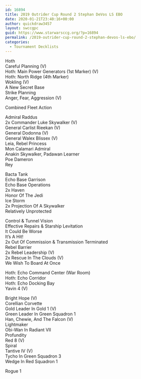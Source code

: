 ```yaml
---
id: 16894
title: 2019 Outrider Cup Round 2 Stephan DeVos LS EBO
date: 2020-01-21T23:40:16+00:00
author: quickdraw3457
layout: swccgpc
guid: https://www.starwarsccg.org/?p=16894
permalink: /2019-outrider-cup-round-2-stephan-devos-ls-ebo/
categories:
  - Tournament Decklists
---
```

Hoth  
Careful Planning (V)  
Hoth: Main Power Generators (1st Marker) (V)  
Hoth: North Ridge (4th Marker)  
Wokling (V)  
A New Secret Base  
Strike Planning  
Anger, Fear, Aggression (V)  
  
Combined Fleet Action  
  
Admiral Raddus  
2x Commander Luke Skywalker (V)  
General Carlist Rieekan (V)  
General Dodonna (V)  
General Walex Blissex (V)  
Leia, Rebel Princess  
Mon Calamari Admiral  
Anakin Skywalker, Padawan Learner  
Poe Dameron  
Rey  
  
Bacta Tank  
Echo Base Garrison  
Echo Base Operations  
2x Haven  
Honor Of The Jedi  
Ice Storm  
2x Projection Of A Skywalker  
Relatively Unprotected  
  
Control & Tunnel Vision  
Effective Repairs & Starship Levitation  
It Could Be Worse  
It&#8217;s A Hit!  
2x Out Of Commission & Transmission Terminated  
Rebel Barrier  
2x Rebel Leadership (V)  
2x Rescue In The Clouds (V)  
We Wish To Board At Once  
  
Hoth: Echo Command Center (War Room)  
Hoth: Echo Corridor  
Hoth: Echo Docking Bay  
Yavin 4 (V)  
  
Bright Hope (V)  
Corellian Corvette  
Gold Leader In Gold 1 (V)  
Green Leader In Green Squadron 1  
Han, Chewie, And The Falcon (V)  
Lightmaker  
Obi-Wan In Radiant VII  
Profundity  
Red 8 (V)  
Spiral  
Tantive IV (V)  
Tycho In Green Squadron 3  
Wedge In Red Squadron 1  
  
Rogue 1